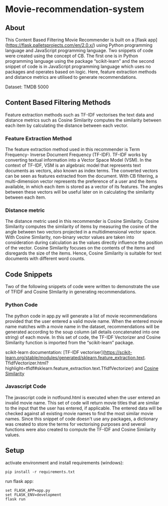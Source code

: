 # Movie-recommendation-system

## About  
This Content Based Filtering Movie Recommender is built on a [flask app]
(https://flask.palletsprojects.com/en/2.0.x/) using Python programming 
language and JavaScript programming language. Two snippets of code were created using the concept of CB. 
The first one is in Python programming language using the package “scikit-learn” and the second snippet of code is 
in JavaScript programming language which uses no packages and operates based on logic. Here, feature extraction methods 
and distance metrics are utilised to generate recommendations. 

Dataset: TMDB 5000

## Content Based Filtering Methods

Feature extraction methods such as TF-IDF vectorises the text data and distance metrics 
such as Cosine Similarity computes the similarity between each item by calculating the distance between each vector.

### Feature Extraction Method
The feature extraction method used in this recommender is Term Frequency- Inverse Document Frequency (TF-IDF). 
TF-IDF works by converting textual information into a Vector Space Model (VSM). In the context of TF-IDF,
 VSM is an algebraic model that represents text documents as vectors, also known as index terms. 
The converted vectors can be seen as features extracted from the document. 
With CB filtering, a multi-dimension vector represents the preference of a user and the items available, 
in which each item is stored as a vector of its features. The angles between these vectors will be useful 
later on in calculating the similarity between each item.   

### Distance metric
The distance metric used in this recommender is Cosine Similarity. 
Cosine Similarity computes the similarity of items by measuring the cosine of the angle between two vectors
 projected in a multidimensional vector space. With Cosine Similarity, non-binary vector values are taken into 
consideration during calculation as the values directly influence the position of the vector. Cosine Similarity 
focuses on the contents of the items and disregards the size of the items. Hence, Cosine Similarity is suitable 
for text documents with different word counts. 


## Code Snippets

Two of the following snippets of code were written to demonstrate the use of TFIDF and Cosine SImilarity in generating recommendations.

### Python Code
The python code in app.py will generate a list of movie recommendations provided that the user entered a valid movie name. 
When the entered movie name matches with a movie name in the dataset, recommendations will be generated according to the soup 
column (all details concatenated into one string) of each movie. In this set of code, 
the TF-IDF Vectorizer and Cosine Similarity function is imported from the “scikit-learn” package.

scikit-learn documentation: [TF-IDF vectoriser](https://scikit-learn.org/stable/modules/generated/sklearn.feature_extraction.text.
TfidfVectorizer.html?highlight=tfidf#sklearn.feature_extraction.text.TfidfVectorizer) and
 [Cosine Similarity](https://scikit-learn.org/stable/modules/generated/sklearn.metrics.pairwise.cosine_similarity.html#sklearn.metrics.pairwise.cosine_similarity)

### Javascript Code
The javascript code in notfound.html is executed when the user entered an invalid movie name. 
This set of code will return movie titles that are similar to the input that the user has entered, if applicable. 
The entered data will be checked against all existing movie names to find the most similar movie names. 
Since this snippet of code doesn't use any packages, a dictionary was created to store the terms for vectorising purposes
 and several functions were also created to compute the TF-IDF and Cosine Similarity values.


## Setup
activate environment and install requirements (windows):
```
pip install -r requirements.txt 

```

run flask app:
```
set FLASK_APP=app.py
set FLASK_ENV=development
flask run

```

